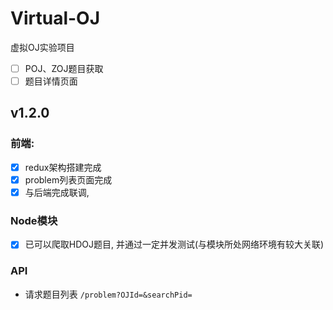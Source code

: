 # Virtual-OJ
虚拟OJ实验项目

- [ ] POJ、ZOJ题目获取
- [ ] 题目详情页面

## v1.2.0
### 前端:
- [x] redux架构搭建完成
- [x] problem列表页面完成
- [x] 与后端完成联调, 

### Node模块
- [x] 已可以爬取HDOJ题目, 并通过一定并发测试(与模块所处网络环境有较大关联)

### API
* 请求题目列表 `/problem?OJId=&searchPid=`
